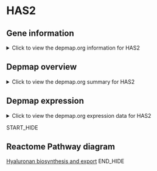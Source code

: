 <h1>HAS2</h1>

<h2>Gene information</h2>
<details>
  <summary>Click to view the depmap.org information for HAS2</summary>
  <iframe src="https://depmap.org/portal/gene/HAS2?tab=about" style="border:none;width:100%;height:800px"></iframe>
</details>

<h2>Depmap overview</h2>
<details>
  <summary>Click to view the depmap.org summary for HAS2</summary>
  <iframe src="https://depmap.org/portal/gene/HAS2?tab=overview" style="border:none;width:100%;height:800px"></iframe>
</details>

<h2>Depmap expression</h2>
<details>
  <summary>Click to view the depmap.org expression data for HAS2</summary>
  <iframe src="https://depmap.org/portal/gene/HAS2?tab=characterization" style="border:none;width:100%;height:800px"></iframe>
</details>


START_HIDE
<h2>Reactome Pathway diagram</h2>
<a href="https://reactome.org/PathwayBrowser/#/R-HSA-2142850">Hyaluronan biosynthesis and export</a>
END_HIDE


